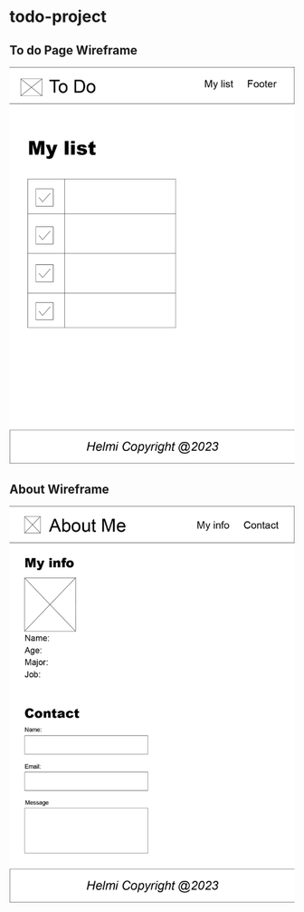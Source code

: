 # todo-project

## To do Page Wireframe

![image](/to-do.png)

## About Wireframe

![image](/about-me.png)
